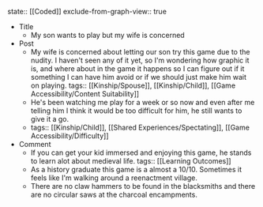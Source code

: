 state:: [[Coded]]
exclude-from-graph-view:: true

- Title
  - My son wants to play but my wife is concerned
- Post
  - My wife is concerned about letting our son try this game due to the nudity. I haven't seen any of it yet, so I'm wondering how graphic it is, and where about in the game it happens so I can figure out if it something I can have him avoid or if we should just make him wait on playing.
    tags:: [[Kinship/Spouse]], [[Kinship/Child]], [[Game Accessibility/Content Suitability]]
  - He's been watching me play for a week or so now and even after me telling him I think it would be too difficult for him, he still wants to give it a go.
  - tags:: [[Kinship/Child]], [[Shared Experiences/Spectating]], [[Game Accessibility/Difficulty]]
- Comment
  - If you can get your kid immersed and enjoying this game, he stands to learn alot about medieval life.
    tags:: [[Learning Outcomes]]
  - As a history graduate this game is a almost a 10/10. Sometimes it feels like I'm walking around a reenactment village.
  - There are no claw hammers to be found in the blacksmiths and there are no circular saws at the charcoal encampments.

